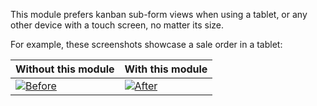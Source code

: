 This module prefers kanban sub-form views when using a tablet, or any other
device with a touch screen, no matter its size.

For example, these screenshots showcase a sale order in a tablet:

| Without this module   | With this module    |
| --------------------- | ------------------- |
| [![Before][]][Before] | [![After][]][After] |


[Before]: https://github.com/OCA/web/assets/973709/caa0be55-ec6b-45e8-af94-7492df08dfcc
[After]: https://github.com/OCA/web/assets/973709/345c1139-879d-4eb5-a828-786b1e3bc7b8
